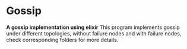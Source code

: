 # Gossip

**A gossip implementation using elixir**
This program implements gossip under different topologies, without failure nodes and with failure nodes, check corresponding folders for more details.
